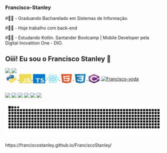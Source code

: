 <!--
**FranciscoStanley/FranciscoStanley** is a ✨ _special_ ✨ repository because its `README.md` (this file) appears on your GitHub profile.

Here are some ideas to get you started:
-->
### Francisco-Stanley

#👨‍🎓 - Graduando Bacharelado em Sistemas de Informação.

#🧑‍💻 - Hoje trabalho com back-end

#👨‍💻 - Estudando Kotlin. Santander Bootcamp | Mobile Developer pela Digital Inovattion One - DIO.

## Oiii! Eu sou o Francisco Stanley 👋

 <div>
  <a href="https://github.com/FranciscoStanley">
  <img height="180em" src="https://github-readme-stats.vercel.app/api?username=franciscostanley&show_icons=true&theme=dracula&include_all_commits=true&count_private=true"/>
  <img height="180em" src="https://github-readme-stats.vercel.app/api/top-langs/?username=franciscostanley&layout=compact&langs_count=7&theme=dracula"/>
</div>
 
<div style="display: inline_block">
  <img align="center" alt="Francisco-Python" height="30" width="40" src="https://raw.githubusercontent.com/devicons/devicon/master/icons/python/python-original.svg">
  <img align="center" alt="Francisco-Js" height="30" width="40" src="https://raw.githubusercontent.com/devicons/devicon/master/icons/javascript/javascript-plain.svg">
  <img align="center" alt="Francisco-Ts" height="30" width="40" src="https://raw.githubusercontent.com/devicons/devicon/master/icons/typescript/typescript-plain.svg">
  <img align="center" alt="Francisco-React" height="30" width="40" src="https://raw.githubusercontent.com/devicons/devicon/master/icons/react/react-original.svg">
  <img align="center" alt="Francisco-HTML" height="30" width="40" src="https://raw.githubusercontent.com/devicons/devicon/master/icons/html5/html5-original.svg">
  <img align="center" alt="Francisco-CSS" height="30" width="40" src="https://raw.githubusercontent.com/devicons/devicon/master/icons/css3/css3-original.svg">
  <img align="center" alt="Francisco-Csharp" height="30" width="40" src="https://raw.githubusercontent.com/devicons/devicon/master/icons/csharp/csharp-original.svg">
  <img align="center" alt="Francisco-yoda" height="200" width="480" src="https://media.giphy.com/media/ohT97gdpR40vK/giphy.gif">
</div>
 
  ##
 
<div> 
  <a href="https://www.youtube.com/channel/UCwk1UO8WUBiKKadiHZY0SWw" target="_blank"><img src="https://img.shields.io/badge/YouTube-FF0000?style=for-the-badge&logo=youtube&logoColor=white" target="_blank"></a>
  <a href="https://www.instagram.com/offensive_ethical_hacker" target="_blank"><img src="https://img.shields.io/badge/-Instagram-%23E4405F?style=for-the-badge&logo=instagram&logoColor=white" target="_blank"></a>
 	<a href="https://www.twitch.tv" target="_blank"><img src="https://img.shields.io/badge/Twitch-9146FF?style=for-the-badge&logo=twitch&logoColor=white" target="_blank"></a>
 <a href="https://discord.gg" target="_blank"><img src="https://img.shields.io/badge/Discord-7289DA?style=for-the-badge&logo=discord&logoColor=white" target="_blank"></a> 
  <a href = "mailto:franciscothestanley@gmail.com"><img src="https://img.shields.io/badge/-Gmail-%23333?style=for-the-badge&logo=gmail&logoColor=white" target="_blank"></a>
  <a href="https://www.linkedin.com/in/francisco-stanley-rodrigues-albuquerque-2646851aa" target="_blank"><img src="https://img.shields.io/badge/-LinkedIn-%230077B5?style=for-the-badge&logo=linkedin&logoColor=white" target="_blank"></a> 
 
  ![Snake animation](https://github.com/FranciscoStanley/franciscostanleyaction/blob/main/cobrinha.svg)
 
</div>
https://franciscostanley.github.io/FranciscoStanley/
